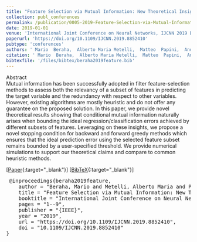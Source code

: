 ```yaml
---
title: "Feature Selection via Mutual Information: New Theoretical Insights"
collection: publ_conferences
permalink: /publication/0005-2019-Feature-Selection-via-Mutual-Information-New-Theoretical-Insights
date: 2019-01-01
venue: 'International Joint Conference on Neural Networks, IJCNN 2019 Budapest, Hungary, July 14-19, 2019'
paperurl: 'https://doi.org/10.1109/IJCNN.2019.8852410'
pubtype: 'conferences'
authors: ' Mario  Beraha,  Alberto Maria Metelli,  Matteo  Papini,  Andrea  Tirinzoni, and  Marcello  Restelli'
citation: ' Mario  Beraha,  Alberto Maria Metelli,  Matteo  Papini,  Andrea  Tirinzoni, and  Marcello  Restelli&quot;Feature Selection via Mutual Information: New Theoretical Insights.&quot; International Joint Conference on Neural Networks, IJCNN 2019 Budapest, Hungary, July 14-19, 2019, 2019.'
bibtexfile: '/files/bibtex/beraha2019feature.bib'
---
```

Abstract
 <br> Mutual information has been successfully adopted in filter feature-selection methods to assess both the relevancy of a subset of features in predicting the target variable and the redundancy with respect to other variables. However, existing algorithms are mostly heuristic and do not offer any guarantee on the proposed solution. In this paper, we provide novel theoretical results showing that conditional mutual information naturally arises when bounding the ideal regression/classification errors achieved by different subsets of features. Leveraging on these insights, we propose a novel stopping condition for backward and forward greedy methods which ensures that the ideal prediction error using the selected feature subset remains bounded by a user-specified threshold. We provide numerical simulations to support our theoretical claims and compare to common heuristic methods. <br> 

 [[Paper](https://doi.org/10.1109/IJCNN.2019.8852410){:target="_blank"}] [[BibTeX](/files/bibtex/beraha2019feature.bib){:target="_blank"}] 
<pre> @inproceedings{beraha2019feature,
    author = "Beraha, Mario and Metelli, Alberto Maria and Papini, Matteo and Tirinzoni, Andrea and Restelli, Marcello",
    title = "Feature Selection via Mutual Information: New Theoretical Insights",
    booktitle = "International Joint Conference on Neural Networks, {IJCNN} 2019 Budapest, Hungary, July 14-19, 2019",
    pages = "1--9",
    publisher = "{IEEE}",
    year = "2019",
    url = "https://doi.org/10.1109/IJCNN.2019.8852410",
    doi = "10.1109/IJCNN.2019.8852410"
} </pre>
